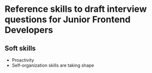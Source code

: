 # Reference skills to draft interview questions for Junior Frontend Developers

## Soft skills

* Proactivity
* Self-organization skills are taking shape
